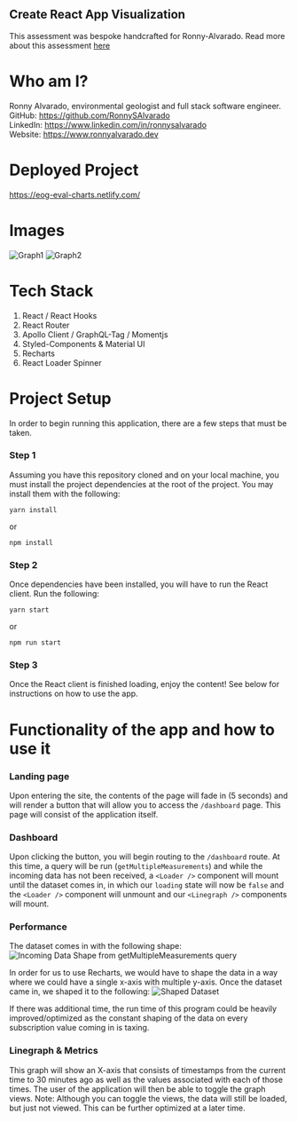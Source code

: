 ## Create React App Visualization

This assessment was bespoke handcrafted for Ronny-Alvarado.
Read more about this assessment [here](https://react.eogresources.com)

# Who am I?

Ronny Alvarado, environmental geologist and full stack software engineer.  
GitHub: https://github.com/RonnySAlvarado  
LinkedIn: https://www.linkedin.com/in/ronnysalvarado  
Website: https://www.ronnyalvarado.dev  

# Deployed Project

https://eog-eval-charts.netlify.com/  

# Images
![Graph1](https://i.imgur.com/KsacbQ2.png)
![Graph2](https://i.imgur.com/KcbnlRt.png)

# Tech Stack

1. React / React Hooks
2. React Router
3. Apollo Client / GraphQL-Tag / Momentjs
4. Styled-Components & Material UI
5. Recharts
6. React Loader Spinner

# Project Setup

In order to begin running this application, there are a few steps that must be taken.

### Step 1

Assuming you have this repository cloned and on your local machine, you must install the project dependencies at the root of the project.
You may install them with the following:

```
yarn install
```

or

```
npm install
```

### Step 2

Once dependencies have been installed, you will have to run the React client. Run the following:

```
yarn start
```

or

```
npm run start
```

### Step 3

Once the React client is finished loading, enjoy the content! See below for instructions on how to use the app.

# Functionality of the app and how to use it

### Landing page

Upon entering the site, the contents of the page will fade in (5 seconds) and will render a button that will allow you to access the `/dashboard` page. This page will consist of the application itself.

### Dashboard

Upon clicking the button, you will begin routing to the `/dashboard` route. At this time, a query will be run (`getMultipleMeasurements`) and while the incoming data has not been received, a `<Loader />` component will mount until the dataset comes in, in which our `loading` state will now be `false` and the `<Loader />` component will unmount and our `<Linegraph />` components will mount.

### Performance
The dataset comes in with the following shape:  
![Incoming Data Shape from getMultipleMeasurements query](https://i.imgur.com/WgTcvMq.png)  

In order for us to use Recharts, we would have to shape the data in a way where we could have a single x-axis with multiple y-axis.
Once the dataset came in, we shaped it to the following:
![Shaped Dataset](https://i.imgur.com/zA3DnDd.png)  

If there was additional time, the run time of this program could be heavily improved/optimized as the constant shaping of the data on every subscription value coming in is taxing. 

### Linegraph & Metrics

This graph will show an X-axis that consists of timestamps from the current time to 30 minutes ago as well as the values associated with each of those times. The user of the application will then be able to toggle the graph views. Note: Although you can toggle the views, the data will still be loaded, but just not viewed. This can be further optimized at a later time.

